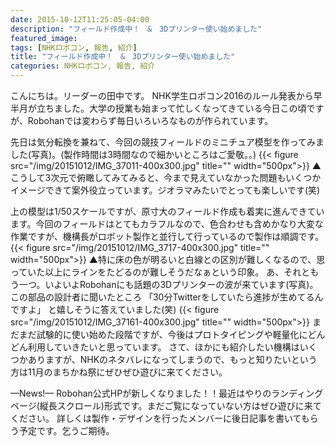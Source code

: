 ```yaml
---
date: 2015-10-12T11:25:05-04:00
description: "フィールド作成中！　&　3Dプリンター使い始めました"
featured_image: 
tags: [NHKロボコン, 報告, 紹介]
title: "フィールド作成中！　&　3Dプリンター使い始めました"
categories: NHKロボコン, 報告, 紹介
---
```


こんにちは。リーダーの田中です。
NHK学生ロボコン2016のルール発表から早半月が立ちました。大学の授業も始まって忙しくなってきている今日この頃ですが、Robohanでは変わらず毎日いろいろなものが作られています。

先日は気分転換を兼ねて、今回の競技フィールドのミニチュア模型を作ってみました(写真)。(製作時間は3時間なので細かいところはご愛敬。。)
{{< figure src="/img/20151012/IMG_37011-400x300.jpg" title="" width="500px">}}
▲こうして3次元で俯瞰してみてみると、今まで見えていなかった問題もいくつかイメージできて案外役立っています。ジオラマみたいでとっても楽しいです(笑)

上の模型は1/50スケールですが、原寸大のフィールド作成も着実に進んできています。今回のフィールドはとてもカラフルなので、色合わせも含めかなり大変な作業ですが、機構長がロボット製作と並行して行っているので製作は順調です。
{{< figure src="/img/20151012/IMG_3717-400x300.jpg" title="" width="500px">}}
▲特に床の色が明るいと白線との区別が難しくなるので、思っていた以上にラインをたどるのが難しそうだなぁという印象。
あ、それともう一つ。いよいよRobohanにも話題の3Dプリンターの波が来ています(写真)。この部品の設計者に聞いたところ
「30分Twitterをしていたら進捗が生めてるんですよ」
と嬉しそうに答えていました(笑)
{{< figure src="/img/20151012/IMG_37161-400x300.jpg" title="" width="500px">}}
まだまだ試験的に使い始めた段階ですが、今後はプロトタイピングや軽量化にどんどん利用していきたいと思っています。
さて、ほかにも紹介したい機構はいくつかありますが、NHKのネタバレになってしまうので、もっと知りたいという方は11月のまちかね祭にぜひぜひ遊びに来てください。

 
—News!—
Robohan公式HPが新しくなりました！！最近はやりのランディングページ(縦長スクロール)形式です。まだご覧になっていない方はぜひ遊びに来てください。
詳しくは製作・デザインを行ったメンバーに後日記事を書いてもらう予定です。乞うご期待。
